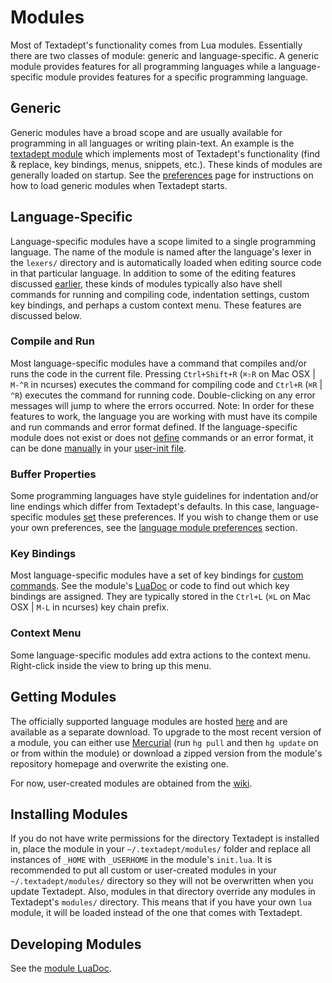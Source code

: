 # Modules

Most of Textadept's functionality comes from Lua modules. Essentially there are
two classes of module: generic and language-specific. A generic module provides
features for all programming languages while a language-specific module provides
features for a specific programming language.

## Generic

Generic modules have a broad scope and are usually available for programming in
all languages or writing plain-text. An example is the [textadept module][]
which implements most of Textadept's functionality (find & replace, key
bindings, menus, snippets, etc.). These kinds of modules are generally loaded on
startup. See the [preferences][] page for instructions on how to load generic
modules when Textadept starts.

[textadept module]: api/_M.textadept.html
[preferences]: 08_Preferences.html#Loading.Modules

## Language-Specific

Language-specific modules have a scope limited to a single programming language.
The name of the module is named after the language's lexer in the `lexers/`
directory and is automatically loaded when editing source code in that
particular language. In addition to some of the editing features discussed
[earlier][], these kinds of modules typically also have shell commands for
running and compiling code, indentation settings, custom key bindings, and
perhaps a custom context menu. These features are discussed below.

[earlier]: 06_AdeptEditing.html#Source.Code.Editing

### Compile and Run

Most language-specific modules have a command that compiles and/or runs the code
in the current file. Pressing `Ctrl+Shift+R` (`⌘⇧R` on Mac OSX | `M-^R` in
ncurses) executes the command for compiling code and `Ctrl+R` (`⌘R` | `^R`)
executes the command for running code. Double-clicking on any error messages
will jump to where the errors occurred. Note: In order for these features to
work, the language you are working with must have its compile and run commands
and error format defined. If the language-specific module does not exist or does
not [define][] commands or an error format, it can be done [manually][] in your
[user-init file][].

[define]: api/_M.html#Compile.and.Run
[manually]: http://foicica.com/wiki/run-supplemental
[user-init file]: 08_Preferences.html#User.Init

### Buffer Properties

Some programming languages have style guidelines for indentation and/or line
endings which differ from Textadept's defaults. In this case, language-specific
modules [set][] these preferences. If you wish to change them or use your own
preferences, see the [language module preferences][] section.

[set]: api/_M.html#Buffer.Properties
[language module preferences]: 08_Preferences.html#Language-Specific

### Key Bindings

Most language-specific modules have a set of key bindings for
[custom commands][]. See the module's [LuaDoc][] or code to find out which key
bindings are assigned. They are typically stored in the `Ctrl+L` (`⌘L` on Mac
OSX | `M-L` in ncurses) key chain prefix.

[custom commands]: api/_M.html#Commands
[LuaDoc]: api/index.html

### Context Menu

Some language-specific modules add extra actions to the context menu.
Right-click inside the view to bring up this menu.

## Getting Modules

The officially supported language modules are hosted [here][] and are available
as a separate download. To upgrade to the most recent version of a module, you
can either use [Mercurial][] (run `hg pull` and then `hg update` on or from
within the module) or download a zipped version from the module's repository
homepage and overwrite the existing one.

For now, user-created modules are obtained from the [wiki][].

[here]: http://foicica.com/hg
[Mercurial]: http://mercurial.selenic.com
[wiki]: http://foicica.com/wiki/textadept

## Installing Modules

If you do not have write permissions for the directory Textadept is installed
in, place the module in your `~/.textadept/modules/` folder and replace all
instances of `_HOME` with `_USERHOME` in the module's `init.lua`. It is
recommended to put all custom or user-created modules in your
`~/.textadept/modules/` directory so they will not be overwritten when you
update Textadept. Also, modules in that directory override any modules in
Textadept's  `modules/` directory. This means that if you have your own `lua`
module, it will be loaded instead of the one that comes with Textadept.

## Developing Modules

See the [module LuaDoc][].

[module LuaDoc]: api/_M.html
